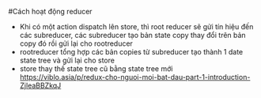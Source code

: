 #Cách hoạt động reducer
* Khi có một action dispatch lên store, thì root reducer sẽ gửi tín hiệu đến các subreducer, các subreducer tạo bản state copy thay đổi trên bản copy đó rồi gửi lại cho rootreducer
* rootreducer tổng hợp các bản copies từ subreducer tạo thành 1 date state tree và gửi lại cho store
* store thay thế state tree cũ bằng state tree mới
https://viblo.asia/p/redux-cho-nguoi-moi-bat-dau-part-1-introduction-ZjleaBBZkqJ